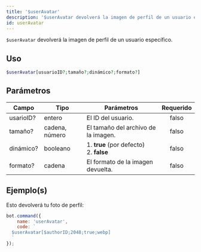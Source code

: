 ```yaml
---
title: '$userAvatar'
description: '$userAvatar devolverá la imagen de perfil de un usuario específico.'
id: userAvatar
---
```


`$userAvatar` devolverá la imagen de perfil de un usuario específico.

## Uso

```php
$userAvatar[usuarioID?;tamaño?;dinámico?;formato?]
```

## Parámetros

| Campo     | Tipo           | Parámetros                                          | Requerido |
| --------- | -------------- | --------------------------------------------------- |:---------:|
| usarioID? | entero         | El ID del usuario.                                  |   falso   |
| tamaño?   | cadena, número | El tamaño del archivo de la imagen.                 |   falso   |
| dinámico? | booleano       | 1. **true** (por defecto) <br /> 2. **false** |   falso   |
| formato?  | cadena         | El formato de la imagen devuelta.                   |   falso   |

## Ejemplo(s)

Esto devolverá tu foto de perfil:

```javascript
bot.command({
    name: 'userAvatar',
    code: `
  $userAvatar[$authorID;2048;true;webp]
  `
});
```

